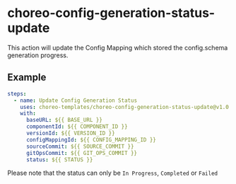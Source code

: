 # choreo-config-generation-status-update

This action will update the Config Mapping which stored the config.schema generation progress.

## Example

```yaml
steps:
  - name: Update Config Generation Status
    uses: choreo-templates/choreo-config-generation-status-update@v1.0.0
    with:
      baseURL: ${{ BASE_URL }}
      componentId: ${{ COMPONENT_ID }}
      versionId: ${{ VERSION_ID }}
      configMappingId: ${{ CONFIG_MAPPING_ID }}
      sourceCommit: ${{ SOURCE_COMMIT }}
      gitOpsCommit: ${{ GIT_OPS_COMMIT }}
      status: ${{ STATUS }}
```


Please note that the status can only be `In Progress`, `Completed` or `Failed`
